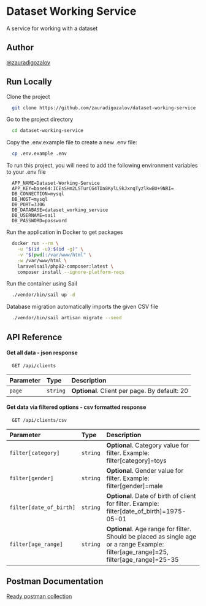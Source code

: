 
# Dataset Working Service

A service for working with a dataset



## Author

[@zauradigozalov](https://www.github.com/zauradigozalov)


## Run Locally

Clone the project

```bash
  git clone https://github.com/zauradigozalov/dataset-working-service
```

Go to the project directory

```bash
  cd dataset-working-service
```

Copy the .env.example file to create a new .env file:

```bash
  cp .env.example .env
```

To run this project, you will need to add the following environment variables to your .env file
```
  APP_NAME=Dataset-Working-Service
  APP_KEY=base64:ICEsSHm2LSTurCG4TDa8KylL9kJxnqTyzlkwBU+9NRI=
  DB_CONNECTION=mysql
  DB_HOST=mysql
  DB_PORT=3306
  DB_DATABASE=dataset_working_service
  DB_USERNAME=sail
  DB_PASSWORD=password
```

Run the application in Docker to get packages

```bash
  docker run --rm \
    -u "$(id -u):$(id -g)" \
    -v "$(pwd):/var/www/html" \
    -w /var/www/html \
    laravelsail/php82-composer:latest \
    composer install --ignore-platform-reqs
```

Run the container using Sail

```bash
  ./vendor/bin/sail up -d
```

Database migration automatically imports the given CSV file

```bash
  ./vendor/bin/sail artisan migrate --seed
```


## API Reference

#### Get all data - json response

```http
  GET /api/clients
```

| Parameter | Type     | Description                |
| :-------- | :------- | :------------------------- |
| `page` | `string` | **Optional**. Client per page. By default: 20 |

#### Get data via filtered options - csv formatted response

```http
  GET /api/clients/csv
```

| Parameter | Type     | Description                       |
| :-------- | :------- | :-------------------------------- |
| `filter[category]`      | `string` | **Optional**. Category value for filter. Example: filter[category]=toys |
| `filter[gender]`      | `string` | **Optional**. Gender value for filter. Example: filter[gender]=male |
| `filter[date_of_birth]`      | `string` | **Optional**. Date of birth of client for filter. Example: filter[date_of_birth]=1975-05-01 |
| `filter[age_range]`      | `string` | **Optional**. Age range for filter. Should be placed as single age or a range Example: filter[age_range]=25,  filter[age_range]=25-35|


## Postman Documentation

[Ready postman collection](https://documenter.getpostman.com/view/5334234/2s93eU4Eoh)

